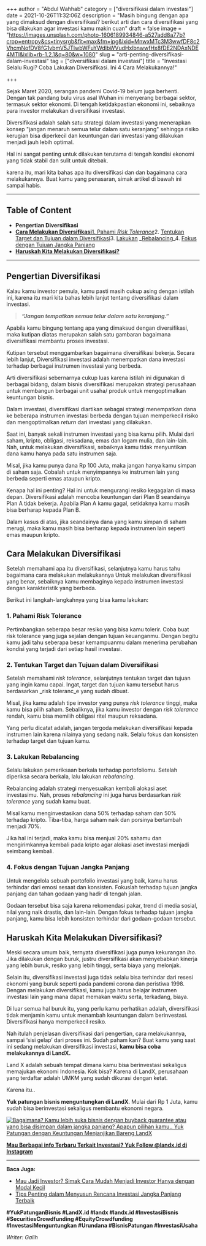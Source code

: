 +++
author = "Abdul Wahhab"
category = ["diversifikasi dalam investasi"]
date = 2021-10-26T11:32:06Z
description = "Masih bingung dengan apa yang dimaksud dengan diversifikasi? berikut arti dan cara diversifikasi yang bisa dilakukan agar investasi kamu makin cuan"
draft = false
image = "https://images.unsplash.com/photo-1606189934846-a527add8a77b?crop=entropy&cs=tinysrgb&fit=max&fm=jpg&ixid=MnwxMTc3M3wwfDF8c2VhcmNofDV8fG1vbmV5JTIwbWFuYWdlbWVudHxlbnwwfHx8fDE2NDAxNDE4MTI&ixlib=rb-1.2.1&q=80&w=1080"
slug = "arti-penting-diversifikasi-dalam-investasi"
tag = ["diversifikasi dalam investasi"]
title = "Investasi Selalu Rugi? Coba Lakukan Diversifikasi. Ini 4 Cara Melakukannya!"

+++


Sejak Maret 2020, serangan pandemi Covid-19 belum juga berhenti. Dengan tak pandang bulu virus asal Wuhan ini menyerang berbagai sektor, termasuk sektor ekonomi. Di tengah ketidakpastian ekonomi ini, sebaiknya para investor melakukan diversifikasi investasi.

Diversifikasi adalah salah satu strategi dalam investasi yang menerapkan konsep "jangan menaruh semua telur dalam satu keranjang" sehingga risiko kerugian bisa diperkecil dan keuntungan dari investasi yang dilakukan menjadi jauh lebih optimal.

Hal ini sangat penting untuk dilakukan terutama di tengah kondisi ekonomi yang tidak stabil dan sulit untuk ditebak.

karena itu, mari kita bahas apa itu diversifikasi dan dan bagaimana cara melakukannya. Buat kamu yang penasaran, simak artikel di bawah ini sampai habis.

---

## Table of Content

* **Pengertian Diversifikasi**
* **[Cara Melakukan Diversifikasi](#cara_melakukan_diversifikasi)**[1. Pahami _Risk Tolerance_](#1-pahami-risk-tolerance)2. [Tentukan Target dan Tujuan dalam Diversifikasi](#2-tentukan-target-dan-tujuan-dalam-diversifikasi)3. [Lakukan](#3-lakukan-rebalancing) _[Rebalancing](#3-lakukan-rebalancing)_4. [Fokus dengan Tujuan Jangka Panjang](#4-fokus-dengan-tujuan-jangka-panjang)
* **[Haruskah Kita Melakukan Diversifikasi?](#haruskah-kita-melakukan-diversifikasi)**

---

## Pengertian Diversifikasi

Kalau kamu investor pemula, kamu pasti masih cukup asing dengan istilah ini, karena itu mari kita bahas lebih lanjut tentang diversifikasi dalam investasi.

> _**“Jangan tempatkan semua telur dalam satu keranjang.”**_

Apabila kamu bingung tentang apa yang dimaksud dengan diversifikasi, maka kutipan diatas merupakan salah satu gambaran bagaimana diversifikasi membantu proses investasi.

Kutipan tersebut menggambarkan bagaimana diversifikasi bekerja. Secara lebih lanjut, Diversifikasi investasi adalah menempatkan dana investasi terhadap berbagai instrumen investasi yang berbeda.

Arti diversifikasi sebernarnya cukup luas karena istilah ini digunakan di berbagai bidang, dalam bisnis diversifikasi merupakan strategi perusahaan untuk membangun berbagai unit usaha/ produk untuk mengoptimalkan keuntungan bisnis.

Dalam investasi, diversifikasi diartikan sebagai strategi menempatkan dana ke beberapa instrumen investasi berbeda dengan tujuan memperkecil risiko dan mengoptimalkan _return_ dari investasi yang dilakukan.

Saat ini, banyak sekali instrumen investasi yang bisa kamu pilih. Mulai dari saham, kripto, obligasi, reksadana, emas dan logam mulia, dan lain-lain. Nah, untuk melakukan diversifikasi, sebaiknya kamu tidak menyuntikan dana kamu hanya pada satu instrumen saja.

Misal, jika kamu punya dana Rp 100 Juta, maka jangan hanya kamu simpan di saham saja. Cobalah untuk menyimpannya ke instrumen lain yang berbeda seperti emas ataupun kripto.

Kenapa hal ini penting? Hal ini untuk mengurangi resiko kegagalan di masa depan. Diversifikasi adalah mencoba keuntungan dari Plan B seandainya Plan A tidak bekerja. Apabila Plan A kamu gagal, setidaknya kamu masih bisa berharap kepada Plan B.

Dalam kasus di atas, jika seandainya dana yang kamu simpan di saham merugi, maka kamu masih bisa berharap kepada instrumen lain seperti emas maupun kripto.

## Cara Melakukan Diversifikasi

Setelah memahami apa itu diversifikasi, selanjutnya kamu harus tahu bagaimana cara melakukan melakukannya Untuk melakukan diversifikasi yang benar, sebaiknya kamu membaginya kepada instrumen investasi dengan karakteristik yang berbeda.

Berikut ini langkah-langkahnya yang bisa kamu lakukan:

### 1. Pahami Risk Tolerance

Pertimbangkan seberapa besar resiko yang bisa kamu tolerir. Coba buat risk tolerance yang juga sejalan dengan tujuan keuanganmu. Dengan begitu kamu jadi tahu seberapa besar kemampuanmu dalam menerima perubahan kondisi yang terjadi dari setiap hasil investasi.

### 2. Tentukan Target dan Tujuan dalam Diversifikasi

Setelah memahami _risk tolerance_, selanjutnya tentukan target dan tujuan yang ingin kamu capai. Ingat, target dan tujuan kamu tersebut harus berdasarkan _risk toleranc_e yang sudah dibuat.

Misal, jika kamu adalah tipe investor yang punya _risk tolerance_ tinggi, maka kamu bisa pilih saham. Sebaliknya, jika kamu investor dengan _risk tolerance_ rendah, kamu bisa memilih obligasi ritel maupun reksadana.

Yang perlu dicatat adalah, jangan tergoda melakukan diversifikasi kepada instrumen lain karena nilainya yang sedang naik. Selalu fokus dan konsisten terhadap target dan tujuan kamu.

### 3. Lakukan Rebalancing

Selalu lakukan pemeriksaan berkala terhadap portofoliomu. Setelah diperiksa secara berkala, lalu lakukan _rebalancing_.

Rebalancing adalah strategi menyesuaikan kembali alokasi aset investasimu. Nah, proses _rebalancing_ ini juga harus berdasarkan _risk tolerance_ yang sudah kamu buat.

Misal kamu menginvestasikan dana 50% terhadap saham dan 50% terhadap kripto. Tiba-tiba, harga saham naik dan porsinya bertambah menjadi 70%.

Jika hal ini terjadi, maka kamu bisa menjual 20% sahamu dan mengirimkannya kembali pada  kripto agar alokasi aset investasi menjadi seimbang kembali.

### 4. Fokus dengan Tujuan Jangka Panjang

Untuk mengelola sebuah portofolio investasi yang baik, kamu harus terhindar dari emosi sesaat dan konsisten. Fokuslah terhadap tujuan jangka panjang dan tahan godaan yang hadir di tengah jalan.

Godaan tersebut bisa saja karena rekomendasi pakar, trend di media sosial, nilai yang naik drastis, dan lain-lain. Dengan fokus terhadap tujuan jangka panjang, kamu bisa lebih konsisten terhindar dari godaan-godaan tersebut.

## Haruskah Kita Melakukan Diversifikasi?

Meski secara umum baik, ternyata diversifikasi juga punya kekurangan _lho_. Jika dilakukan dengan buruk, justru diversifikasi akan menyebabkan kinerja yang lebih buruk, resiko yang lebih tinggi, serta biaya yang melonjak.

Selain itu, diversifikasi investasi juga tidak selalu bisa terhindar dari resesi ekonomi yang buruk seperti pada pandemi corona dan peristiwa 1998. Dengan melakukan diversifikasi, kamu juga harus belajar instrumen investasi lain yang mana dapat memakan waktu serta, terkadang, biaya.

Di luar semua hal buruk itu, yang perlu kamu perhatikan adalah, diversifikasi tidak menjamin kamu untuk menambah keuntungan dalam berinvestasi. Diversifikasi hanya memperkecil resiko.

Nah itulah penjelasan diversifikasi dari pengertian, cara melakukannya, sampai ‘sisi gelap’ dari proses ini. Sudah paham kan? Buat kamu yang saat ini sedang melakukan diversifikasi investasi, **kamu bisa coba melakukannya di LandX.**

Land X adalah sebuah tempat dimana kamu bisa berinvestasi sekaligus memajukan ekonomi Indonesia. Kok bisa? Karena di LandX, perusahaan yang terdaftar adalah UMKM yang sudah dikurasi dengan ketat.

Karena itu..

**Yuk patungan bisnis menguntungkan di LandX**. Mulai dari Rp 1 Juta, kamu sudah bisa berinvestasi sekaligus membantu ekonomi negara.

[![Bagaimana? Kamu lebih suka bisnis dengan buyback guarantee atau yang bisa disimpan dalam jangka panjang? Apapun pilihan kamu.. Yuk Patungan  dengan Keuntungan Menjanjikan Bareng LandX](https://accountgram-production.sfo2.cdn.digitaloceanspaces.com/landx_ghost/2021/10/Equity-Crowdfunding-di-Indonesia-1--3.png)](http://landx.id/)

**[Mau Berbagai info Terbaru Terkait Investasi? Yuk Follow @landx.id di Instagram](https://www.instagram.com/landx.id/?utm_medium=copy_link)**

---

**Baca Juga:**

* [Mau Jadi Investor? Simak Cara Mudah Menjadi Investor Hanya dengan Modal Kecil](https://landx.id/blog/cara-menjadi-investor/)
* [Tips Penting dalam Menyusun Rencana Investasi Jangka Panjang Terbaik](https://landx.id/blog/investasi-jangka-panjang-adalah/)

**#YukPatunganBisnis    #LandX.id    #landx         #landx.id    #InvestasiBisnis  #SecuritiesCrowdfunding   #EquityCrowdfunding    #InvestasiMenguntungkan     #Urundana    #BisnisPatungan    #InvestasiUsaha**

_Writer: Galih_

